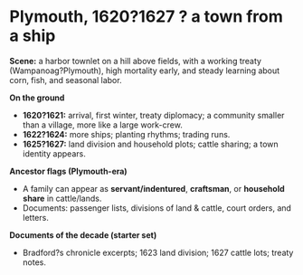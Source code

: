 ﻿# Plymouth, 1620?1627 ? a town from a ship

**Scene:** a harbor townlet on a hill above fields, with a working treaty (Wampanoag?Plymouth), high mortality early, and steady learning about corn, fish, and seasonal labor.

**On the ground**
- **1620?1621:** arrival, first winter, treaty diplomacy; a community smaller than a village, more like a large work-crew.
- **1622?1624:** more ships; planting rhythms; trading runs.
- **1625?1627:** land division and household plots; cattle sharing; a town identity appears.

**Ancestor flags (Plymouth-era)**
- A family can appear as **servant/indentured**, **craftsman**, or **household share** in cattle/lands.
- Documents: passenger lists, divisions of land & cattle, court orders, and letters.

**Documents of the decade (starter set)**
- Bradford?s chronicle excerpts; 1623 land division; 1627 cattle lots; treaty notes.


